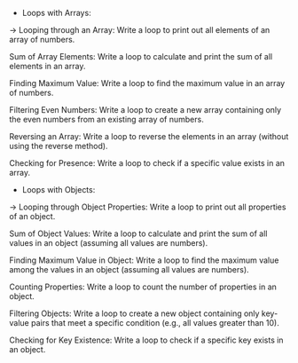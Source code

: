 - Loops with Arrays:

-> Looping through an Array:
Write a loop to print out all elements of an array of numbers.

Sum of Array Elements:
Write a loop to calculate and print the sum of all elements in an array.

Finding Maximum Value:
Write a loop to find the maximum value in an array of numbers.

Filtering Even Numbers:
Write a loop to create a new array containing only the even numbers from an existing array of numbers.

Reversing an Array:
Write a loop to reverse the elements in an array (without using the reverse method).

Checking for Presence:
Write a loop to check if a specific value exists in an array.

- Loops with Objects:

-> Looping through Object Properties:
Write a loop to print out all properties of an object.

Sum of Object Values:
Write a loop to calculate and print the sum of all values in an object (assuming all values are numbers).

Finding Maximum Value in Object:
Write a loop to find the maximum value among the values in an object (assuming all values are numbers).

Counting Properties:
Write a loop to count the number of properties in an object.

Filtering Objects:
Write a loop to create a new object containing only key-value pairs that meet a specific condition (e.g., all values greater than 10).

Checking for Key Existence:
Write a loop to check if a specific key exists in an object.
